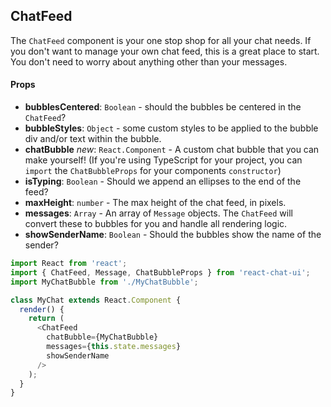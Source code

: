 ## ChatFeed

The `ChatFeed` component is your one stop shop for all your chat needs. If you don't want to manage your own chat feed, this is a great place to start. You don't need to worry about anything other than your messages.

#### Props

* **bubblesCentered**: `Boolean` - should the bubbles be centered in the `ChatFeed`?
* **bubbleStyles**: `Object` - some custom styles to be applied to the bubble div and/or text within the bubble.
* **chatBubble** _new_: `React.Component` - A custom chat bubble that you can make yourself! (If you're using TypeScript for your project, you can `import` the `ChatBubbleProps` for your components `constructor`)
* **isTyping**: `Boolean` - Should we append an ellipses to the end of the feed?
* **maxHeight**: `number` - The max height of the chat feed, in pixels.
* **messages**: `Array` - An array of `Message` objects. The `ChatFeed` will convert these to bubbles for you and handle all rendering logic.
* **showSenderName**: `Boolean` - Should the bubbles show the name of the sender?

```javascript
import React from 'react';
import { ChatFeed, Message, ChatBubbleProps } from 'react-chat-ui';
import MyChatBubble from './MyChatBubble';

class MyChat extends React.Component {
  render() {
    return (
      <ChatFeed
        chatBubble={MyChatBubble}
        messages={this.state.messages}
        showSenderName
      />
    );
  }
}
```
